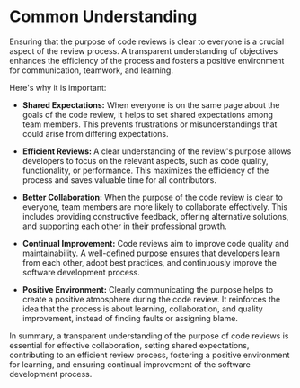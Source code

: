 # Common Understanding

Ensuring that the purpose of code reviews is clear to everyone is a crucial aspect of the review process. A transparent understanding of objectives enhances the efficiency of the process and fosters a positive environment for communication, teamwork, and learning.

Here's why it is important:

- **Shared Expectations:** When everyone is on the same page about the goals of the code review, it helps to set shared expectations among team members. This prevents frustrations or misunderstandings that could arise from differing expectations.

- **Efficient Reviews:** A clear understanding of the review's purpose allows developers to focus on the relevant aspects, such as code quality, functionality, or performance. This maximizes the efficiency of the process and saves valuable time for all contributors.

- **Better Collaboration:** When the purpose of the code review is clear to everyone, team members are more likely to collaborate effectively. This includes providing constructive feedback, offering alternative solutions, and supporting each other in their professional growth.

- **Continual Improvement:** Code reviews aim to improve code quality and maintainability. A well-defined purpose ensures that developers learn from each other, adopt best practices, and continuously improve the software development process.

- **Positive Environment:** Clearly communicating the purpose helps to create a positive atmosphere during the code review. It reinforces the idea that the process is about learning, collaboration, and quality improvement, instead of finding faults or assigning blame.

In summary, a transparent understanding of the purpose of code reviews is essential for effective collaboration, setting shared expectations, contributing to an efficient review process, fostering a positive environment for learning, and ensuring continual improvement of the software development process.